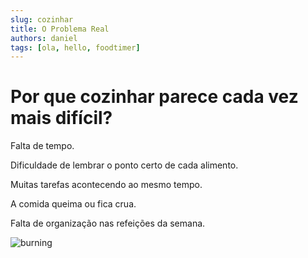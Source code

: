 ```yaml
---
slug: cozinhar
title: O Problema Real
authors: daniel
tags: [ola, hello, foodtimer]
---
```


# Por que cozinhar parece cada vez mais difícil?

<!-- truncate -->

Falta de tempo.

Dificuldade de lembrar o ponto certo de cada alimento.

Muitas tarefas acontecendo ao mesmo tempo.

A comida queima ou fica crua.

Falta de organização nas refeições da semana.

![burning](../static/img/burning.png)
